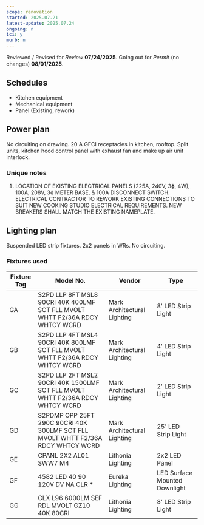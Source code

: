 ```yaml
---
scope: renovation
started: 2025.07.21
latest-update: 2025.07.24
ongoing: n
ici: y
murb: n
---
```

Reviewed / Revised for *Review* **07/24/2025**. Going out for *Permit* (no changes) **08/01/2025**.
## Schedules
- Kitchen equipment
- Mechanical equipment
- Panel (Existing, rework)
## Power plan
No circuiting on drawing. $20\ \mathrm{A}$ GFCI receptacles in kitchen, rooftop. Split units, kitchen hood control panel with exhaust fan and make up air unit interlock.
### Unique notes
1. LOCATION OF EXISTING ELECTRICAL PANELS (225A, 240V, 3ɸ, 4W), 100A, 208V, 3ɸ METER BASE, & 100A DISCONNECT SWITCH. ELECTRICAL CONTRACTOR TO REWORK EXISTING CONNECTIONS TO SUIT NEW COOKING STUDIO ELECTRICAL REQUIREMENTS. NEW BREAKERS SHALL MATCH THE EXISTING NAMEPLATE.
## Lighting plan
Suspended LED strip fixtures. 2x2 panels in WRs. No circuiting.
### Fixtures used
| Fixture Tag | Model No.                                                                       | Vendor                      | Type                          |
| ----------- | ------------------------------------------------------------------------------- | --------------------------- | ----------------------------- |
| GA          | S2PD LLP 8FT MSL8 90CRI 40K 400LMF SCT FLL MVOLT WHTT F2/36A RDCY WHTCY WCRD    | Mark Architectural Lighting | 8' LED Strip Light            |
| GB          | S2PD LLP 4FT MSL4 90CRI 40K 800LMF SCT FLL MVOLT WHTT F2/36A RDCY WHTCY WCRD    | Mark Architectural Lighting | 4' LED Strip Light            |
| GC          | S2PD LLP 2FT MSL2 90CRI 40K 1500LMF SCT FLL MVOLT WHTT F2/36A RDCY WHTCY WCRD   | Mark Architectural Lighting | 2' LED Strip Light            |
| GD          | S2PDMP OPP 25FT 290C 90CRI 40K 300LMF SCT FLL MVOLT WHTT F2/36A RDCY WHTCY WCRD | Mark Architectural Lighting | 25' LED Strip Light           |
| GE          | CPANL 2X2 AL01 SWW7 M4                                                          | Lithonia Lighting           | 2x2 LED Panel                 |
| GF          | 4582 LED 40 90 120V DV NA CLR \*                                                | Eureka Lighting             | LED Surface Mounted Downlight |
| GG          | CLX L96 6000LM SEF RDL MVOLT GZ10 40K 80CRI                                     | Lithonia Lighting           | 8' LED Strip Light            |
